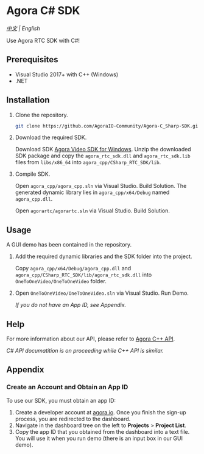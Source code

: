 # Agora C# SDK
*[中文](Readme.zh.md) | English*

Use Agora RTC SDK with C#! 

## Prerequisites

- Visual Studio 2017+ with C++ (Windows)
- .NET

## Installation

1. Clone the repository.

   ```bash
   git clone https://github.com/AgoraIO-Community/Agora-C_Sharp-SDK.git
   ```

2. Download the required SDK.

   Download SDK [Agora Video SDK for Windows](https://download.agora.io/sdk/release/Agora_Native_SDK_for_Windows_v3_1_2_FULL.zip). Unzip the downloaded SDK package and copy the `agora_rtc_sdk.dll` and `agora_rtc_sdk.lib` files from `libs/x86_64` into `agora_cpp/CSharp_RTC_SDK/lib`.

3. Compile SDK.

   Open `agora_cpp/agora_cpp.sln` via Visual Studio. Build Solution. The generated dynamic library lies in `agora_cpp/x64/Debug` named `agora_cpp.dll`.
   
   Open `agorartc/agorartc.sln` via Visual Studio. Build Solution. 

## Usage

A GUI demo has been contained in the repository.

1. Add the required dynamic libraries and the SDK folder into the project.

   Copy `agora_cpp/x64/Debug/agora_cpp.dll` and  `agora_cpp/CSharp_RTC_SDK/lib/agora_rtc_sdk.dll` into `OneToOneVideo/OneToOneVideo` folder.

2. Open `OneToOneVideo/OneToOneVideo.sln` via Visual Studio. Run Demo.

   *If you do not have an App ID, see Appendix.*

## Help

For more information about our API, please refer to [Agora C++ API](https://docs.agora.io/en/Video/API%20Reference/cpp/v3.1.2/index.html).

*C# API documatition is on proceeding while C++ API is similar.*

## Appendix

### Create an Account and Obtain an App ID

To use our SDK, you must obtain an app ID: 

1. Create a developer account at [agora.io](https://dashboard.agora.io/signin/). Once you finish the sign-up process, you are redirected to the dashboard.
2. Navigate in the dashboard tree on the left to **Projects** > **Project List**.
3. Copy the app ID that you obtained from the dashboard into a text file. You will use it when you run demo (there is an input box in our GUI demo).